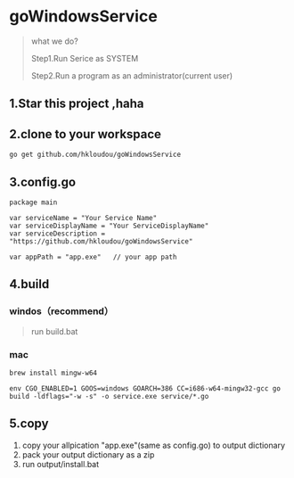 # goWindowsService
> what we do?
> 
> Step1.Run Serice as SYSTEM
> 
> Step2.Run a program as an administrator(current user)
## 1.Star this project ,haha
## 2.clone to your workspace
```
go get github.com/hkloudou/goWindowsService
```
## 3.config.go
```
package main

var serviceName = "Your Service Name"
var serviceDisplayName = "Your ServiceDisplayName"
var serviceDescription = "https://github.com/hkloudou/goWindowsService"

var appPath = "app.exe"   // your app path

```
## 4.build

### windos（recommend）
> run build.bat

### mac
```
brew install mingw-w64

env CGO_ENABLED=1 GOOS=windows GOARCH=386 CC=i686-w64-mingw32-gcc go build -ldflags="-w -s" -o service.exe service/*.go
```
## 5.copy
1. copy your allpication "app.exe"(same as config.go) to output dictionary
2. pack your output dictionary as a zip
3. run output/install.bat